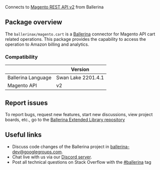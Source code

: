 Connects to [Magento REST API v2](https://devdocs.magento.com/guides/v2.4/get-started/rest_front.html) from Ballerina

## Package overview
The `ballerinax/magento.cart` is a [Ballerina](https://ballerina.io/) connector for Magento API cart related operations.
This package provides the capability to access the operation to Amazon billing and analytics.

### Compatibility
|                        | Version         |
|------------------------|-----------------|
| Ballerina Language     | Swan Lake 2201.4.1| 
| Magento API            | v2              |

## Report issues
To report bugs, request new features, start new discussions, view project boards, etc., go to the [Ballerina Extended Library repository](https://github.com/ballerina-platform/ballerina-extended-library)

## Useful links
- Discuss code changes of the Ballerina project in [ballerina-dev@googlegroups.com](mailto:ballerina-dev@googlegroups.com).
- Chat live with us via our [Discord server](https://discord.gg/ballerinalang).
- Post all technical questions on Stack Overflow with the [#ballerina](https://stackoverflow.com/questions/tagged/ballerina) tag
